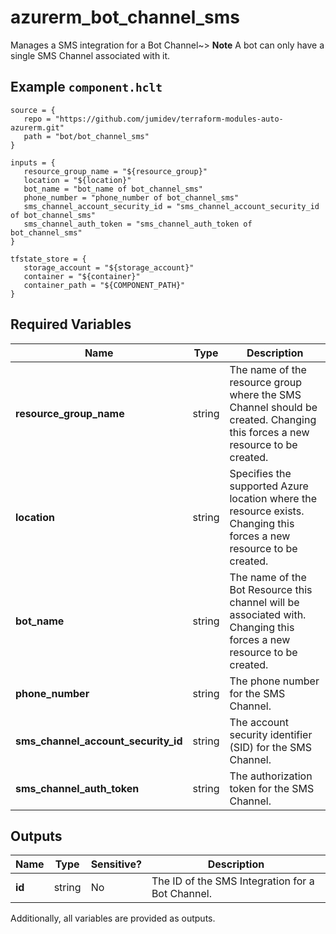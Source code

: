 # azurerm_bot_channel_sms

Manages a SMS integration for a Bot Channel~> **Note** A bot can only have a single SMS Channel associated with it.

## Example `component.hclt`

```hcl
source = {
   repo = "https://github.com/jumidev/terraform-modules-auto-azurerm.git"   
   path = "bot/bot_channel_sms"   
}

inputs = {
   resource_group_name = "${resource_group}"   
   location = "${location}"   
   bot_name = "bot_name of bot_channel_sms"   
   phone_number = "phone_number of bot_channel_sms"   
   sms_channel_account_security_id = "sms_channel_account_security_id of bot_channel_sms"   
   sms_channel_auth_token = "sms_channel_auth_token of bot_channel_sms"   
}

tfstate_store = {
   storage_account = "${storage_account}"   
   container = "${container}"   
   container_path = "${COMPONENT_PATH}"   
}

```

## Required Variables

| Name | Type |  Description |
| ---- | --------- |  ----------- |
| **resource_group_name** | string |  The name of the resource group where the SMS Channel should be created. Changing this forces a new resource to be created. | 
| **location** | string |  Specifies the supported Azure location where the resource exists. Changing this forces a new resource to be created. | 
| **bot_name** | string |  The name of the Bot Resource this channel will be associated with. Changing this forces a new resource to be created. | 
| **phone_number** | string |  The phone number for the SMS Channel. | 
| **sms_channel_account_security_id** | string |  The account security identifier (SID) for the SMS Channel. | 
| **sms_channel_auth_token** | string |  The authorization token for the SMS Channel. | 



## Outputs

| Name | Type | Sensitive? | Description |
| ---- | ---- | --------- | --------- |
| **id** | string | No  | The ID of the SMS Integration for a Bot Channel. | 

Additionally, all variables are provided as outputs.
